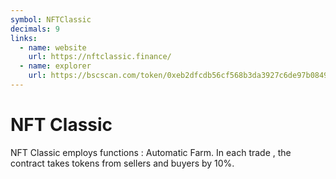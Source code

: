 ```yaml
---
symbol: NFTClassic
decimals: 9
links:
  - name: website
    url: https://nftclassic.finance/
  - name: explorer
    url: https://bscscan.com/token/0xeb2dfcdb56cf568b3da3927c6de97b0849b329d8
---
```


# NFT Classic

NFT Classic employs functions : Automatic Farm. In each trade , the contract takes tokens from sellers and buyers by 10%.
